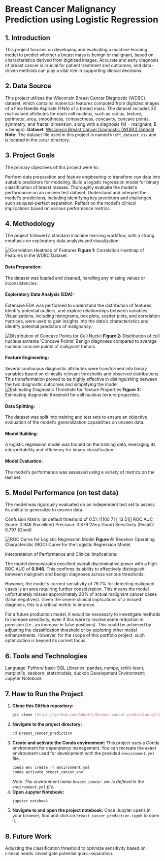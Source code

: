 # Breast Cancer Malignancy Prediction using Logistic Regression
## 1. Introduction
This project focuses on developing and evaluating a machine learning model to predict whether a breast mass is benign or malignant, based on characteristics derived from digitized images. Accurate and early diagnosis of breast cancer is crucial for patient treatment and outcomes, and data-driven methods can play a vital role in supporting clinical decisions.

## 2. Data Source
This project utilizes the Wisconsin Breast Cancer Diagnostic (WDBC) dataset, which contains numerical features computed from digitized images of a Fine Needle Aspirate (FNA) of a breast mass. The dataset includes 30 real-valued attributes for each cell nucleus, such as radius, texture, perimeter, area, smoothness, compactness, concavity, concave points, symmetry, and fractal dimension, along with a diagnosis (M = malignant, B = benign).
**Dataset**: [Wisconsin Breast Cancer Diagnostic (WDBC) Dataset](https://www.kaggle.com/datasets/uciml/breast-cancer-wisconsin-data)
**Note:** The dataset file used in this project is named `kreft_dataset.csv` and is located in the `data/` directory.

## 3. Project Goals
The primary objectives of this project were to:

Perform data preparation and feature engineering to transform raw data into suitable predictors for modeling.
Build a logistic regression model for binary classification of breast masses.
Thoroughly evaluate the model's performance on an unseen test dataset.
Understand and interpret the model's predictions, including identifying key predictors and challenges such as quasi-perfect separation.
Reflect on the model's clinical implications based on various performance metrics.

## 4. Methodology
The project followed a standard machine learning workflow, with a strong emphasis on exploratory data analysis and visualization:

![Correlation Heatmap of Features](images/varmekart.png)
**Figure 1:** Correlation Heatmap of Features in the WDBC Dataset.

#### Data Preparation: 
The dataset was loaded and cleaned, handling any missing values or inconsistencies.

#### Exploratory Data Analysis (EDA):
Extensive EDA was performed to understand the distribution of features, identify potential outliers, and explore relationships between variables. Visualizations, including histograms, box plots, scatter plots, and correlation matrices, were used to gain insights into the data's characteristics and identify potential predictors of malignancy.

![Distribution of Concave Points for Cell Nuclei](images/concave_points.png)
**Figure 2:** Distribution of cell nucleus extreme 'Concave Points' Benign diagnoses compared to average nucleus concave points of malignant tumors.

#### Feature Engineering: 
Several continuous diagnostic attributes were transformed into binary variables based on clinically relevant thresholds and observed distributions. This transformation proved to be highly effective in distinguishing between the two diagnostic outcomes and simplifying the model.
![Estimating Diagnostic Threshold for Texture Properties](images/feature_engineering.png)
**Figure 3:** Estimating diagnostic threshold for cell nucleus texture properties.

#### Data Splitting: 
The dataset was split into training and test sets to ensure an objective evaluation of the model's generalization capabilities on unseen data.

#### Model Building:
A logistic regression model was trained on the training data, leveraging its interpretability and efficiency for binary classification.

#### Model Evaluation: 
The model's performance was assessed using a variety of metrics on the test set.

## 5. Model Performance (on test data)
The model was rigorously evaluated on an independent test set to assess its ability to generalize to unseen data.

Confusion Matrix (at default threshold of 0.5):
[[100   7]
 [ 13  51]]
ROC AUC Score: 0.946 (Excellent)
Precision: 0.879 (Very Good)
Sensitivity (Recall): 0.797 (Good)

![ROC Curve for Logistic Regression Model](images/ROCAUC.png)
**Figure 4:** Receiver Operating Characteristic (ROC) Curve for the Logistic Regression Model.

Interpretation of Performance and Clinical Implications:

The model demonstrates excellent overall discriminative power with a high ROC AUC of **0.946**. This confirms its ability to effectively distinguish between malignant and benign diagnoses across various thresholds.

However, the model's current sensitivity of 79.7% for detecting malignant cases is an area requiring further consideration. This means the model unfortunately misses approximately 20% of actual malignant cancer cases (false negatives). Given the severe clinical implications of a missed diagnosis, this is a critical metric to improve.

For a future production model, it would be necessary to investigate methods to increase sensitivity, even if this were to involve some reduction in precision (i.e., an increase in false positives). This could be achieved by adjusting the classification threshold or by exploring other model enhancements. However, for the scope of this portfolio project, such optimization is beyond its current focus.

## 6. Tools and Technologies
Language: Python/ basic SQL
Libraries: pandas, numpy, scikit-learn, matplotlib, seaborn, statsmodels, duckdb
Development Environment: Jupyter Notebook

## 7. How to Run the Project
1.  **Clone this GitHub repository:**
    ```bash
    git clone [https://github.com/Sahatfi/Breast-cancer-prediction.git](https://github.com/Sahatfi/Breast-cancer-prediction.git)
    ```
2.  **Navigate to the project directory:**
    ```bash
    cd Breast_cancer_prediction
    ```
3.  **Create and activate the Conda environment:**
    This project uses a Conda environment for dependency management. You can recreate the exact environment used for development with the provided `environment.yml` file.
    ```bash
    conda env create -f environment.yml
    conda activate breast_cancer_env
    ```
    *Note: The environment name `breast_cancer_env` is defined in the `environment.yml` file.*
4.  **Open Jupyter Notebook:**
    ```bash
    jupyter notebook
    ```
5.  **Navigate to and open the project notebook:**
    Once Jupyter opens in your browser, find and click on `breast_cancer_prediction.ipynb` to open it.
    
## 8. Future Work
Adjusting the classification threshold to optimize sensitivity based on clinical needs.
Investigate potential quasi-separation.

